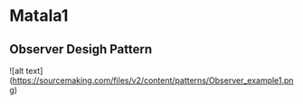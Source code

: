 # Matala1

## Observer Desigh Pattern
![alt text] (https://sourcemaking.com/files/v2/content/patterns/Observer_example1.png)

